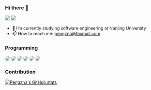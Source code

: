 ### Hi there 👋

<span align="center"> <img src="https://visitor-badge.glitch.me/badge?page_id=Pengzna" /> <img src="https://img.shields.io/github/followers/Pengzna?style=social" /> </span>

- 🔭 I’m currently studying software engineering at Nanjing University
- 📫 How to reach me: pengzna@foxmail.com

### Programming

<span > 
  <img src="https://img.shields.io/badge/Java-ED8B00?style=for-the-badge&logo=openjdk&logoColor=white" style="border-radius: 20px; max-height: 23px"/>
  <img src="https://img.shields.io/badge/Go-00ADD8?style=for-the-badge&logo=go&logoColor=white" style="border-radius: 20px; max-height: 23px" />
  <img src="https://img.shields.io/badge/Spring-6DB33F?style=for-the-badge&logo=spring&logoColor=white" style="border-radius: 20px; max-height: 23px" />
  <img src="https://img.shields.io/badge/Markdown-000000?style=for-the-badge&logo=markdown&logoColor=white" style="border-radius: 20px; max-height: 23px" />
  <img src="https://img.shields.io/badge/Linux-FCC624?style=for-the-badge&logo=linux&logoColor=black" style="border-radius: 20px; max-height: 23px"/>
  <img src="https://img.shields.io/badge/Vue.js-35495E?style=for-the-badge&logo=vue.js&logoColor=4FC08D" style="border-radius: 20px; max-height: 23px" /> </span>


### Contribution

[![Pengzna's GitHub stats](https://github-readme-stats.vercel.app/api?username=Pengzna&show_icons=true&theme=radical)](https://github.com/anuraghazra/github-readme-stats)

<!-- <div align="center"> <img height="137px" src="https://github-readme-stats.vercel.app/api?username=Pengzna&hide_title=true&hide_border=true&show_icons=trueline_height=21&text_color=000&icon_color=000&bg_color=0,ea6161,ffc64d,fffc4d,52fa5a&theme=graywhite" /> </div> -->

<!--
**Pengzna/Pengzna** is a ✨ _special_ ✨ repository because its `README.md` (this file) appears on your GitHub profile.

Here are some ideas to get you started:

- 🔭 I’m currently working on ...
- 🌱 I’m currently learning ...
- 👯 I’m looking to collaborate on ...
- 🤔 I’m looking for help with ...
- 💬 Ask me about ...
- 📫 How to reach me: ...
- 😄 Pronouns: ...
- ⚡ Fun fact: ...
-->

